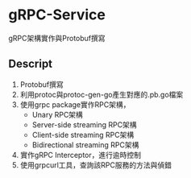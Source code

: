 # gRPC-Service

gRPC架構實作與Protobuf撰寫

## Descript

1. Protobuf撰寫
2. 利用protoc與protoc-gen-go產生對應的.pb.go檔案
3. 使用grpc package實作RPC架構，
   - Unary RPC架構
   - Server-side streaming RPC架構
   - Client-side streaming RPC架構
   - Bidirectional streaming RPC架構
4. 實作gRPC Interceptor，進行逾時控制
5. 使用grpcurl工具，查詢該RPC服務的方法與偵錯
